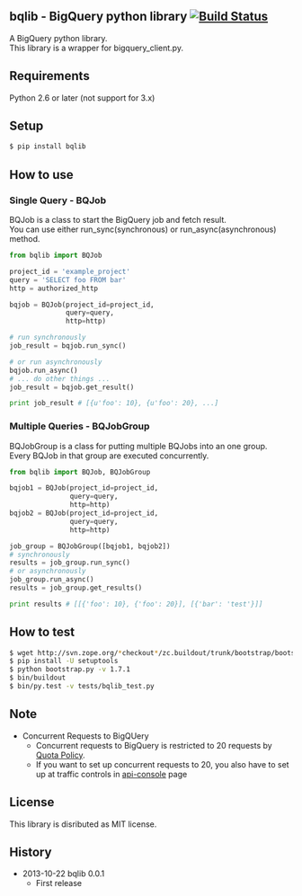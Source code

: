 bqlib - BigQuery python library [![Build Status](https://travis-ci.org/addsict/bqlib.png)](https://travis-ci.org/addsict/bqlib)
------------------------------------------------
A BigQuery python library.  
This library is a wrapper for bigquery_client.py.  

Requirements
-------------
Python 2.6 or later (not support for 3.x)

Setup
-------

```sh
$ pip install bqlib
```

How to use
------------

### Single Query - BQJob
BQJob is a class to start the BigQuery job and fetch result.  
You can use either run\_sync(synchronous) or run\_async(asynchronous) method.

```python
from bqlib import BQJob

project_id = 'example_project'
query = 'SELECT foo FROM bar'
http = authorized_http

bqjob = BQJob(project_id=project_id, 
              query=query, 
              http=http)

# run synchronously
job_result = bqjob.run_sync()

# or run asynchronously
bqjob.run_async()
# ... do other things ...
job_result = bqjob.get_result()

print job_result # [{u'foo': 10}, {u'foo': 20}, ...]
```

### Multiple Queries - BQJobGroup
BQJobGroup is a class for putting multiple BQJobs into an one group.  
Every BQJob in that group are executed concurrently.

```python
from bqlib import BQJob, BQJobGroup

bqjob1 = BQJob(project_id=project_id, 
               query=query, 
               http=http)
bqjob2 = BQJob(project_id=project_id, 
               query=query, 
               http=http)

job_group = BQJobGroup([bqjob1, bqjob2])
# synchronously
results = job_group.run_sync()
# or asynchronously
job_group.run_async()
results = job_group.get_results()

print results # [[{'foo': 10}, {'foo': 20}], [{'bar': 'test'}]]
```

How to test
----------
```sh
$ wget http://svn.zope.org/*checkout*/zc.buildout/trunk/bootstrap/bootstrap.py
$ pip install -U setuptools
$ python bootstrap.py -v 1.7.1
$ bin/buildout
$ bin/py.test -v tests/bqlib_test.py
```


Note
-----
- Concurrent Requests to BigQUery
    - Concurrent requests to BigQuery is restricted to 20 requests by [Quota Policy](https://developers.google.com/bigquery/docs/quota-policy).
    - If you want to set up concurrent requests to 20, you also have to set up at traffic controls in [api-console](https://code.google.com/apis/console/) page

License
-----------
This library is disributed as MIT license.

History
--------
- 2013-10-22 bqlib 0.0.1
    - First release
